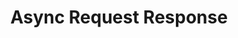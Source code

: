 ---
section: Enterprise Integration Patterns
title: Async Request Response
slug: /Event-Driven-Architectures/Enterprise-Integration-Patterns/Async-Request-Response
order: 4
---